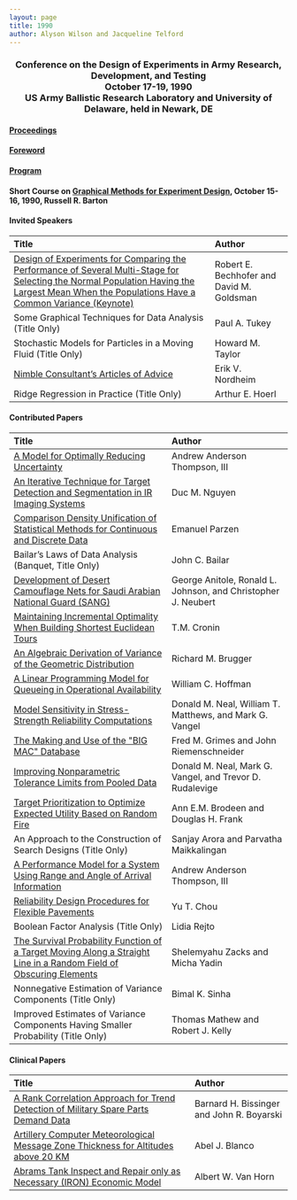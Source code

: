 ```yaml
---
layout: page
title: 1990
author: Alyson Wilson and Jacqueline Telford
---
```

<div align="center"><h3>Conference on the Design of Experiments in Army Research, Development, and Testing<br>
October 17-19, 1990<br>
US Army Ballistic Research Laboratory and University of Delaware, held in Newark, DE</h3></div>


#### [Proceedings](https://alysongwilson.github.io/ACAS/DOE4/DOE36.pdf#page=8)

#### [Foreword](https://alysongwilson.github.io/ACAS/DOE4/DOE36.pdf#page=12)

#### [Program](https://alysongwilson.github.io/ACAS/DOE4/DOE36.pdf#page=16)

#### Short Course on [Graphical Methods for Experiment Design](https://alysongwilson.github.io/ACAS/DOE4/DOE36.pdf#page=318), October 15-16, 1990, Russell R. Barton


#### Invited Speakers

| Title | Author |
| :--- | :--- |
| [Design of Experiments for Comparing the Performance of Several Multi-Stage for Selecting the Normal Population Having the Largest Mean When the Populations Have a Common Variance (Keynote)](https://alysongwilson.github.io/ACAS/DOE4/DOE36.pdf#page=22) | Robert E. Bechhofer and David M. Goldsman |
| Some Graphical Techniques for Data Analysis (Title Only) | Paul A. Tukey |
| Stochastic Models for Particles in a Moving Fluid (Title Only) | Howard M. Taylor |
| [Nimble Consultant’s Articles of Advice](https://alysongwilson.github.io/ACAS/DOE4/DOE36.pdf#page=302) | Erik V. Nordheim |
| Ridge Regression in Practice (Title Only) | Arthur E. Hoerl |


#### Contributed Papers

| Title | Author |
| :--- | :--- |
| [A Model for Optimally Reducing Uncertainty](https://alysongwilson.github.io/ACAS/DOE4/DOE36.pdf#page=94) | Andrew Anderson Thompson, III |
| [An Iterative Technique for Target Detection and Segmentation in IR Imaging Systems](https://alysongwilson.github.io/ACAS/DOE4/DOE36.pdf#page=108) | Duc M. Nguyen |
| [Comparison Density Unification of Statistical Methods for Continuous and Discrete Data](https://alysongwilson.github.io/ACAS/DOE4/DOE36.pdf#page=124) | Emanuel Parzen |
| Bailar’s Laws of Data Analysis (Banquet, Title Only) | John C. Bailar |
| [Development of Desert Camouflage Nets for Saudi Arabian National Guard (SANG)](https://alysongwilson.github.io/ACAS/DOE4/DOE36.pdf#page=132) | George Anitole, Ronald L. Johnson, and Christopher J. Neubert |
| [Maintaining Incremental Optimality When Building Shortest Euclidean Tours](https://alysongwilson.github.io/ACAS/DOE4/DOE36.pdf#page=146) | T.M. Cronin |
| [An Algebraic Derivation of Variance of the Geometric Distribution](https://alysongwilson.github.io/ACAS/DOE4/DOE36.pdf#page=164) | Richard M. Brugger |
| [A Linear Programming Model for Queueing in Operational Availability](https://alysongwilson.github.io/ACAS/DOE4/DOE36.pdf#page=168) | William C. Hoffman |
| [Model Sensitivity in Stress-Strength Reliability Computations](https://alysongwilson.github.io/ACAS/DOE4/DOE36.pdf#page=186) | Donald M. Neal, William T. Matthews, and Mark G. Vangel |
| [The Making and Use of the "BIG MAC" Database](https://alysongwilson.github.io/ACAS/DOE4/DOE36.pdf#page=174) | Fred M. Grimes and John Riemenschneider |
| [Improving Nonparametric Tolerance Limits from Pooled Data](https://alysongwilson.github.io/ACAS/DOE4/DOE36.pdf#page=208) | Donald M. Neal, Mark G. Vangel, and Trevor D. Rudalevige |
| [Target Prioritization to Optimize Expected Utility Based on Random Fire](https://alysongwilson.github.io/ACAS/DOE4/DOE36.pdf#page=244) | Ann E.M. Brodeen and Douglas H. Frank |
| An Approach to the Construction of Search Designs (Title Only) | Sanjay Arora and Parvatha Maikkalingan |
| [A Performance Model for a System Using Range and Angle of Arrival Information](https://alysongwilson.github.io/ACAS/DOE4/DOE36.pdf#page=256) | Andrew Anderson Thompson, III |
| [Reliability Design Procedures for Flexible Pavements](https://alysongwilson.github.io/ACAS/DOE4/DOE36.pdf#page=270) | Yu T. Chou |
| Boolean Factor Analysis (Title Only) | Lidia Rejto |
| [The Survival Probability Function of a Target Moving Along a Straight Line in a Random Field of Obscuring Elements](https://alysongwilson.github.io/ACAS/DOE4/DOE36.pdf#page=304) | Shelemyahu Zacks and Micha Yadin |
| Nonnegative Estimation of Variance Components (Title Only) | Bimal K. Sinha |
| Improved Estimates of Variance Components Having Smaller Probability (Title Only) | Thomas Mathew and Robert J. Kelly |


#### Clinical Papers

| Title | Author |
| :--- | :--- |
| [A Rank Correlation Approach for Trend Detection of Military Spare Parts Demand Data](https://alysongwilson.github.io/ACAS/DOE4/DOE36.pdf#page=42) | Barnard H. Bissinger and John R. Boyarski |
| [Artillery Computer Meteorological Message Zone Thickness for Altitudes above 20 KM](https://alysongwilson.github.io/ACAS/DOE4/DOE36.pdf#page=28) | Abel J. Blanco |
| [Abrams Tank Inspect and Repair only as Necessary (IRON) Economic Model](https://alysongwilson.github.io/ACAS/DOE4/DOE36.pdf#page=82) | Albert W. Van Horn |
